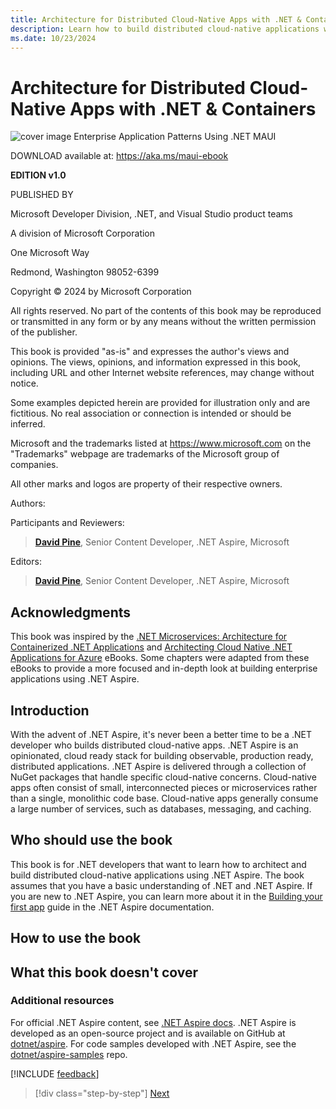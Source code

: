 ```yaml
---
title: Architecture for Distributed Cloud-Native Apps with .NET & Containers
description: Learn how to build distributed cloud-native applications with .NET and containers.
ms.date: 10/23/2024
---
```


# Architecture for Distributed Cloud-Native Apps with .NET & Containers

![cover image Enterprise Application Patterns Using .NET MAUI](./media/enterprise-app-patterns-ebook.png)

DOWNLOAD available at: <https://aka.ms/maui-ebook>

**EDITION v1.0**

PUBLISHED BY

Microsoft Developer Division, .NET, and Visual Studio product teams

A division of Microsoft Corporation

One Microsoft Way

Redmond, Washington 98052-6399

Copyright &copy; 2024 by Microsoft Corporation

All rights reserved. No part of the contents of this book may be reproduced or transmitted in any form or by any means without the written permission of the publisher.

This book is provided "as-is" and expresses the author's views and opinions. The views, opinions, and information expressed in this book, including URL and other Internet website references, may change without notice.

Some examples depicted herein are provided for illustration only and are fictitious. No real association or connection is intended or should be inferred.

Microsoft and the trademarks listed at <https://www.microsoft.com> on the "Trademarks" webpage are trademarks of the Microsoft group of companies.

All other marks and logos are property of their respective owners.

Authors:

<!-- TODO: James to fill in... -->

Participants and Reviewers:

<!-- TODO: James to fill in... -->

> **[David Pine](https://github.com/IEvangelist)**, Senior Content Developer, .NET Aspire, Microsoft

Editors:

> **[David Pine](https://github.com/IEvangelist)**, Senior Content Developer, .NET Aspire, Microsoft

## Acknowledgments

This book was inspired by the [.NET Microservices: Architecture for Containerized .NET Applications](https://dotnet.microsoft.com/download/e-book/microservices-architecture/pdf) and [Architecting Cloud Native .NET Applications for Azure](https://dotnet.microsoft.com/download/e-book/cloud-native-azure/pdf) eBooks. Some chapters were adapted from these eBooks to provide a more focused and in-depth look at building enterprise applications using .NET Aspire.

## Introduction

With the advent of .NET Aspire, it's never been a better time to be a .NET developer who builds distributed cloud-native apps. .NET Aspire is an opinionated, cloud ready stack for building observable, production ready, distributed applications.​ .NET Aspire is delivered through a collection of NuGet packages that handle specific cloud-native concerns. Cloud-native apps often consist of small, interconnected pieces or microservices rather than a single, monolithic code base. Cloud-native apps generally consume a large number of services, such as databases, messaging, and caching.

## Who should use the book

This book is for .NET developers that want to learn how to architect and build distributed cloud-native applications using .NET Aspire. The book assumes that you have a basic understanding of .NET and .NET Aspire. If you are new to .NET Aspire, you can learn more about it in the [Building your first app](/dotnet/aspire/get-started/build-your-first-aspire-app) guide in the .NET Aspire documentation.

## How to use the book

<!-- TODO: James to fill in... -->

## What this book doesn't cover

<!-- TODO: James to fill in... -->

### Additional resources

For official .NET Aspire content, see [.NET Aspire docs](/dotnet/aspire). .NET Aspire is developed as an open-source project and is available on GitHub at [dotnet/aspire](https://github.com/dotnet/aspire). For code samples developed with .NET Aspire, see the [dotnet/aspire-samples](https://github.com/dotnet/aspire-samples) repo.

[!INCLUDE [feedback](../includes/feedback.md)]

>[!div class="step-by-step"]
>[Next](introduction-to-cloud-native-development/introduction-to-cloud-native-applications.md)
